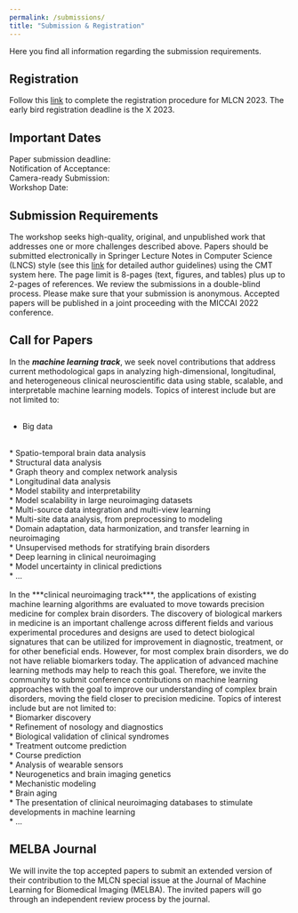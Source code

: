 ```yaml
---
permalink: /submissions/
title: "Submission & Registration"
---
```


Here you find all information regarding the submission requirements.


## Registration

Follow this [link]() to complete the registration procedure for MLCN 2023. The early bird registration deadline is the X 2023. 

## Important Dates

Paper submission deadline:
<br>
Notification of Acceptance:
<br>
Camera-ready Submission: 
<br>
Workshop Date: 
<br>

## Submission Requirements

The workshop seeks high-quality, original, and unpublished work that addresses one or more challenges described above. Papers should be submitted electronically in Springer Lecture Notes in Computer Science (LNCS) style (see this [link]() for detailed author guidelines) using the CMT system here. The page limit is 8-pages (text, figures, and tables) plus up to 2-pages of references. We review the submissions in a double-blind process. Please make sure that your submission is anonymous. Accepted papers will be published in a joint proceeding with the MICCAI 2022 conference.

## Call for Papers 

In the ***machine learning track***, we seek novel contributions that address current methodological gaps in analyzing high-dimensional, longitudinal, and heterogeneous clinical neuroscientific data using stable, scalable, and interpretable machine learning models. Topics of interest include but are not limited to:
<br>
<br>
* Big data
<br>
* Spatio-temporal brain data analysis
<br>
* Structural data analysis
<br>
* Graph theory and complex network analysis
<br>
* Longitudinal data analysis
<br>
* Model stability and interpretability
<br>
* Model scalability in large neuroimaging datasets
<br>
* Multi-source data integration and multi-view learning
<br>
* Multi-site data analysis, from preprocessing to modeling
<br>
* Domain adaptation, data harmonization, and transfer learning in neuroimaging
<br>
* Unsupervised methods for stratifying brain disorders
<br>
* Deep learning in clinical neuroimaging
<br>
* Model uncertainty in clinical predictions
<br>
* …
<br>
<br>
In the ***clinical neuroimaging track***, the applications of existing machine learning algorithms are evaluated to move towards precision medicine for complex brain disorders. The discovery of biological markers in medicine is an important challenge across different fields and various experimental procedures and designs are used to detect biological signatures that can be utilized for improvement in diagnostic, treatment, or for other beneficial ends. However, for most complex brain disorders, we do not have reliable biomarkers today. The application of advanced machine learning methods may help to reach this goal. Therefore, we invite the community to submit conference contributions on machine learning approaches with the goal to improve our understanding of complex brain disorders, moving the field closer to precision medicine. Topics of interest include but are not limited to:
<br>
* Biomarker discovery 
<br>
* Refinement of nosology and diagnostics 
<br>
* Biological validation of clinical syndromes 
<br>
* Treatment outcome prediction 
<br>
* Course prediction 
<br>
* Analysis of wearable sensors
<br>
* Neurogenetics and brain imaging genetics
<br>
* Mechanistic modeling
<br>
* Brain aging
<br>
* The presentation of clinical neuroimaging databases to stimulate developments in machine learning
<br>
* …
<br>

## MELBA Journal 
We will invite the top accepted papers to submit an extended version of their contribution to the MLCN special issue at the Journal of Machine Learning for Biomedical Imaging (MELBA). The invited papers will go through an independent review process by the journal.

